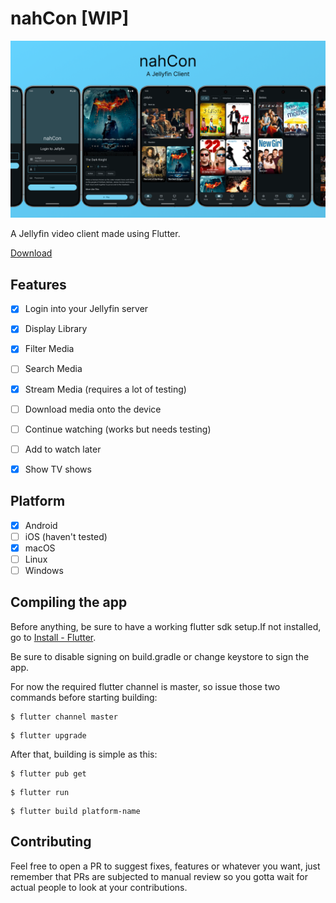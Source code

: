 # nahCon [WIP]
![nahCon Banner](assets/Banner.png)

A Jellyfin video client made using Flutter.

[Download](https://github.com/Nandanrmenon/nahcon/releases)

## Features
- [x] Login into your Jellyfin server
- [x] Display Library
- [x] Filter Media
- [ ] Search Media
- [x] Stream Media (requires a lot of testing)
- [ ] Download media onto the device
- [ ] Continue watching (works but needs testing)
- [ ] Add to watch later
- [x] Show TV shows


## Platform
- [x] Android
- [ ] iOS (haven't tested)
- [x] macOS
- [ ] Linux
- [ ] Windows

## Compiling the app
Before anything, be sure to have a working flutter sdk setup.If not installed, go to [Install - Flutter](https://docs.flutter.dev/get-started/install).

Be sure to disable signing on build.gradle or change keystore to sign the app.

For now the required flutter channel is master, so issue those two commands before starting building:
```
$ flutter channel master
```
```
$ flutter upgrade
```

After that, building is simple as this:
```
$ flutter pub get
```
```
$ flutter run
```
```
$ flutter build platform-name
```

## Contributing

Feel free to open a PR to suggest fixes, features or whatever you want, just remember that PRs are subjected to manual review so you gotta wait for actual people to look at your contributions.